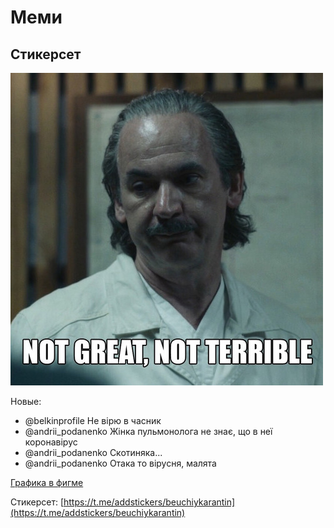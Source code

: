 # Меми

## Стикерсет

![](../.gitbook/assets/image%20%286%29.png)

Новые:

* @belkinprofile Не вірю в часник
* @andrii\_podanenko  Жінка пульмонолога не знає, що в неї коронавірус
* @andrii\_podanenko Скотиняка...
* @andrii\_podanenko Отака то вірусня, малята

[Графика в фигме](https://www.figma.com/file/dL4QqItFu65HFNRwvs80sP/Stop-Covid?node-id=18%3A67)

Стикерсет: [https://t.me/addstickers/beuchiykarantin](https://t.me/addstickers/beuchiykarantin)

